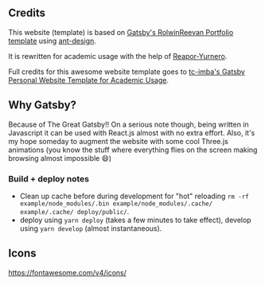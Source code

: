 ## Credits

This website (template) is based on [Gatsby's RolwinReevan Portfolio template](https://github.com/rolwin100/rolwinreevan_gatsby_blog) using [ant-design](https://ant.design).

It is rewritten for academic usage with the help of [Reapor-Yurnero](https://github.com/Reapor-Yurnero).

Full credits for this awesome website template goes to [tc-imba's Gatsby Personal Website Template for Academic Usage](https://github.com/tc-imba/gatsby-theme-academic/tree/master).

## Why Gatsby?

Because of The Great Gatsby!! On a serious note though, being written in Javascript it can be used with React.js almost with no extra effort. Also, it's my hope someday to augment the website with some cool Three.js animations (you know the stuff where everything flies on the screen making browsing almost impossible :smile:)

### Build + deploy notes

- Clean up cache before during development for "hot" reloading `rm -rf example/node_modules/.bin example/node_modules/.cache/ example/.cache/ deploy/public/`.
- deploy using `yarn deploy` (takes a few minutes to take effect), develop using `yarn develop` (almost instantaneous).

## Icons

https://fontawesome.com/v4/icons/
